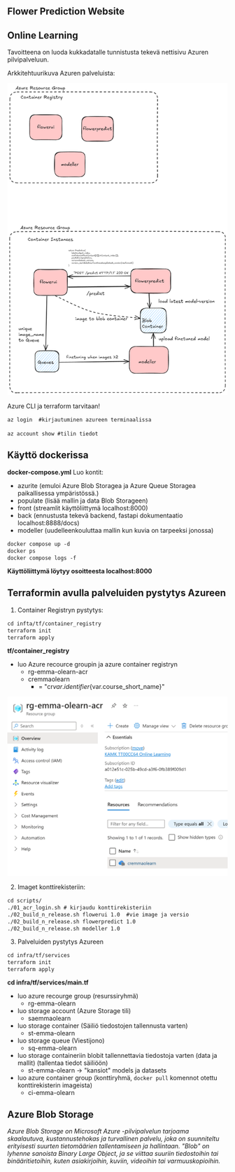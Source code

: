 ## Flower Prediction Website
## Online Learning

Tavoitteena on luoda kukkadatalle tunnistusta tekevä nettisivu Azuren pilvipalveluun.

Arkkitehtuurikuva Azuren palveluista:

![alt text](./images/azure_arkkitehtuuri.png)

Azure CLI ja terraform tarvitaan!

````
az login  #kirjautuminen azureen terminaalissa

az account show #tilin tiedot
````

## Käyttö dockerissa 

**docker-compose.yml** 
Luo kontit:
* azurite  (emuloi Azure Blob Storagea ja Azure Queue Storagea paikallisessa ympäristössä.)
* populate  (lisää mallin ja data Blob Storageen)
* front  (streamlit käyttöliittymä localhost:8000)
* back   (ennustusta tekevä backend, fastapi dokumentaatio localhost:8888/docs)
* modeller (uudelleenkouluttaa mallin kun kuvia on tarpeeksi jonossa)


````
docker compose up -d
docker ps
docker compose logs -f
````

**Käyttöliittymä löytyy osoitteesta localhost:8000** 


## Terraformin avulla palveluiden pystytys Azureen

1. Container Registryn pystytys: 

````
cd infta/tf/container_registry
terraform init
terraform apply
````

**tf/container_registry**
* luo Azure recource groupin ja azure container registryn
    * rg-emma-olearn-acr
    * cremmaolearn
        * = "cr${var.identifier}${var.course_short_name}"

![alt text](./images/azure_view.png)


2. Imaget konttirekisteriin:
````
cd scripts/
./01_acr_login.sh # kirjaudu konttirekisteriin
./02_build_n_release.sh flowerui 1.0  #vie image ja versio
./02_build_n_release.sh flowerpredict 1.0
./02_build_n_release.sh modeller 1.0
````

3. Palveluiden pystytys Azureen

````
cd infra/tf/services
terraform init
terraform apply
````

**cd infra/tf/services/main.tf**
* luo azure recourge group (resurssiryhmä)
    * rg-emma-olearn
* luo storage account (Azure Storage tili)
    * saemmaolearn
* luo storage container (Säiliö tiedostojen tallennusta varten)
    * st-emma-olearn
* luo storage queue  (Viestijono)
    * sq-emma-olearn
* luo storage containeriin blobit tallennettavia tiedostoja varten (data ja mallit) (tallentaa tiedot säiliöön)
    * st-emma-olearn -> "kansiot" models ja datasets
* luo azure container group (konttiryhmä, `docker pull` komennot otettu konttirekisterin imageista)
    * ci-emma-olearn

## Azure Blob Storage
*Azure Blob Storage on Microsoft Azure -pilvipalvelun tarjoama skaalautuva, kustannustehokas ja turvallinen palvelu, joka on suunniteltu erityisesti suurten tietomäärien tallentamiseen ja hallintaan. "Blob" on lyhenne sanoista Binary Large Object, ja se viittaa suuriin tiedostoihin tai binääritietoihin, kuten asiakirjoihin, kuviin, videoihin tai varmuuskopioihin.* 